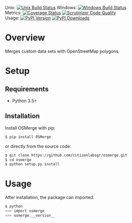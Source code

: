 Unix: [![Unix Build Status](http://img.shields.io/travis/citizenlabsgr/osmerge/develop.svg)](https://travis-ci.org/citizenlabsgr/osmerge) Windows: [![Windows Build Status](https://img.shields.io/appveyor/ci/citizenlabsgr/osmerge/develop.svg)](https://ci.appveyor.com/project/citizenlabsgr/osmerge)<br>Metrics: [![Coverage Status](http://img.shields.io/coveralls/citizenlabsgr/osmerge/develop.svg)](https://coveralls.io/r/citizenlabsgr/osmerge) [![Scrutinizer Code Quality](http://img.shields.io/scrutinizer/g/citizenlabsgr/osmerge.svg)](https://scrutinizer-ci.com/g/citizenlabsgr/osmerge/?branch=develop)<br>Usage: [![PyPI Version](http://img.shields.io/pypi/v/OSMerge.svg)](https://pypi.python.org/pypi/OSMerge) [![PyPI Downloads](http://img.shields.io/pypi/dm/OSMerge.svg)](https://pypi.python.org/pypi/OSMerge)

# Overview

Merges custom data sets with OpenStreetMap polygons.

# Setup

## Requirements

* Python 3.5+

## Installation

Install OSMerge with pip:

```sh
$ pip install OSMerge
```

or directly from the source code:

```sh
$ git clone https://github.com/citizenlabsgr/osmerge.git
$ cd osmerge
$ python setup.py install
```

# Usage

After installation, the package can imported:

```sh
$ python
>>> import osmerge
>>> osmerge.__version__
```
